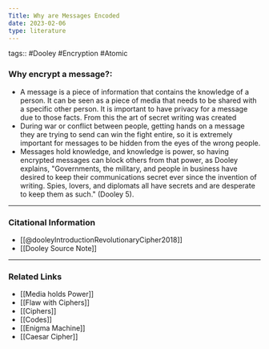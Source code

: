 ```yaml
---
Title: Why are Messages Encoded
date: 2023-02-06
type: literature
---
```

tags:: #Dooley #Encryption #Atomic


### Why encrypt a message?:
- A message is a piece of information that contains the knowledge of a person. It can be seen as a piece of media that needs to be shared with a specific other person. It is important to have privacy for a message due to those facts. From this the art of secret writing was created
- During war or conflict between people, getting hands on a message they are trying to send can win the fight entire, so it is extremely important for messages to be hidden from the eyes of the wrong people.
- Messages hold knowledge, and knowledge is power, so having encrypted messages can block others from that power, as Dooley explains, "Governments, the military, and people in business have desired to keep their communications secret ever since the invention of writing. Spies, lovers, and diplomats all have secrets and are desperate to keep them as such." (Dooley 5).

---
### Citational Information

- [[@dooleyIntroductionRevolutionaryCipher2018]]
- [[Dooley Source Note]]

---

### Related Links

- [[Media holds Power]]
- [[Flaw with Ciphers]]
- [[Ciphers]]
- [[Codes]]
- [[Enigma Machine]]
- [[Caesar Cipher]]